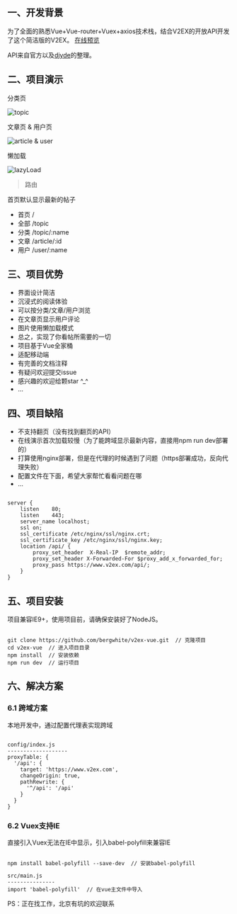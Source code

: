 ## 一、开发背景

为了全面的熟悉Vue+Vue-router+Vuex+axios技术栈，结合V2EX的开放API开发了这个简洁版的V2EX。 [在线预览](http://47.93.252.247:8080/#/)

API来自官方以及[djyde](https://github.com/djyde/V2EX-API)的整理。

## 二、项目演示

分类页

![topic](http://atmp.oss-cn-qingdao.aliyuncs.com/img/topic.gif)

文章页 & 用户页

![article & user](http://atmp.oss-cn-qingdao.aliyuncs.com/img/article%26user.gif)

懒加载

![lazyLoad](http://atmp.oss-cn-qingdao.aliyuncs.com/img/lazyLoad.gif)

> 路由

首页默认显示最新的帖子

* 首页 /
* 全部 /topic
* 分类 /topic/:name
* 文章 /article/:id
* 用户 /user/:name

## 三、项目优势

* 界面设计简洁
* 沉浸式的阅读体验
* 可以按分类/文章/用户浏览
* 在文章页显示用户评论
* 图片使用懒加载模式
* 总之，实现了你看帖所需要的一切
* 项目基于Vue全家桶
* 适配移动端
* 有完善的文档注释
* 有疑问欢迎提交issue
* 感兴趣的欢迎给颗star ^_^
* ...

## 四、项目缺陷

* 不支持翻页（没有找到翻页的API）
* 在线演示首次加载较慢（为了能跨域显示最新内容，直接用npm run dev部署的）
* 打算使用nginx部署，但是在代理的时候遇到了问题（https部署成功，反向代理失败）
* 配置文件在下面，希望大家帮忙看看问题在哪
* ...

```

server {
    listen    80;
    listen    443;
    server_name localhost;
    ssl on;
    ssl_certificate /etc/nginx/ssl/nginx.crt;
    ssl_certificate_key /etc/nginx/ssl/nginx.key;
    location /api/ {
        proxy_set_header  X-Real-IP  $remote_addr;
        proxy_set_header X-Forwarded-For $proxy_add_x_forwarded_for;
        proxy_pass https://www.v2ex.com/api/;
    }
}

```

## 五、项目安装

项目兼容IE9+，使用项目前，请确保安装好了NodeJS。

```

git clone https://github.com/bergwhite/v2ex-vue.git  // 克隆项目
cd v2ex-vue  // 进入项目目录
npm install  // 安装依赖
npm run dev  // 运行项目

```

## 六、解决方案

### 6.1 跨域方案

本地开发中，通过配置代理表实现跨域

```

config/index.js
-------------------
proxyTable: {
  '/api': {
    target: 'https://www.v2ex.com',
    changeOrigin: true,
    pathRewrite: {
      '^/api': '/api'
    }
  }
}

```

### 6.2 Vuex支持IE

直接引入Vuex无法在IE中显示，引入babel-polyfill来兼容IE

```

npm install babel-polyfill --save-dev  // 安装babel-polyfill

src/main.js
---------------
import 'babel-polyfill'  // 在vue主文件中导入

```

PS：正在找工作，北京有坑的欢迎联系